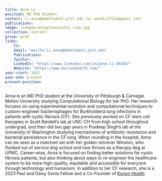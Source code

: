 ```yaml
---
title: Anna Li
position: MD PhD Student
contact: li.anna@medstudent.pitt.edu (or annali27514@gmail.com)
publications: 
image: /images/annapluswinston_crop.jpg
collection: current
group: grad
links:
    CV:
    Email: "mailto:li.anna@medstudent.pitt.edu"
    Publications:
    Twitter:
    LinkedIn: "https://www.linkedin.com/in/anna-li-20318/"
    Website: "https://www.korionhealth.com/"
year-start: 2022
year-end: present
present-position:
---
```

Anna is an MD PhD student at the University of Pittsburgh & Carnegie Mellon University studying Computational Biology for her PhD. Her research focuses on using experimental evolution and computational techniques to custom-engineer bacteriophages for Burkholderia lung infections in patients with cystic fibrosis (CF). She previously worked on CF stem cell therapies in Scott Randell’s lab at UNC-CH from high school throughout undergrad, and then did two gap years in Pradeep Singh’s lab at the University of Washington studying mechanisms of antibiotic resistance and bacterial persistence in the CF lung. When rounding in the hospital, Anna can be seen as a matched set with her golden retriever Winston, who flunked out of service dog school and now thrives as a therapy dog at UPMC. Career-wise, Anna is focused on finding better solutions for cystic fibrosis patients, but also thinking about ways to re-engineer the healthcare system to be more high-quality, equitable and accessible for everyone through technology and humanism. In addition to her CF research, she is a 2023 Paul and Daisy Soros Fellow and a Co-Founder of [Korion Health](https://www.korionhealth.com/).